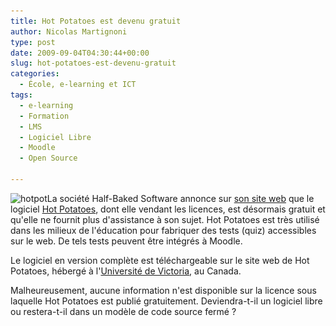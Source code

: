 ```yaml
---
title: Hot Potatoes est devenu gratuit
author: Nicolas Martignoni
type: post
date: 2009-09-04T04:30:44+00:00
slug: hot-potatoes-est-devenu-gratuit
categories:
  - École, e-learning et ICT
tags:
  - e-learning
  - Formation
  - LMS
  - Logiciel Libre
  - Moodle
  - Open Source

---
```

<img class="alignright" title="hotpot" src="hotpot.gif" alt="hotpot" width="323" height="123" srcset="hotpot.gif 323w, hotpot-300x114.gif 300w" sizes="(max-width: 323px) 100vw, 323px" />La société Half-Baked Software annonce sur [son site web][1] que le logiciel [Hot Potatoes][2], dont elle vendant les licences, est désormais gratuit et qu'elle ne fournit plus d'assistance à son sujet. Hot Potatoes est très utilisé dans les milieux de l'éducation pour fabriquer des tests (quiz) accessibles sur le web. De tels tests peuvent être intégrés à Moodle.

Le logiciel en version complète est téléchargeable sur le site web de Hot Potatoes, hébergé à l'[Université de Victoria][3], au Canada.

Malheureusement, aucune information n'est disponible sur la licence sous laquelle Hot Potatoes est publié gratuitement. Deviendra-t-il un logiciel libre ou restera-t-il dans un modèle de code source fermé ?

 [1]: http://www.halfbakedsoftware.com/
 [2]: http://hotpot.uvic.ca/
 [3]: http://hcmc.uvic.ca/

<!--more-->

